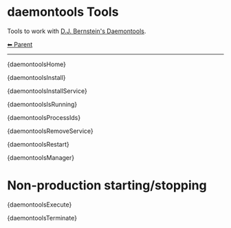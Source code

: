 # daemontools Tools

Tools to work with [D.J. Bernstein's Daemontools](https://cr.yp.to/daemontools.html).

<!-- TEMPLATE header 2 -->
[⬅ Parent ](../index.md)
<hr />

{daemontoolsHome}

{daemontoolsInstall}

{daemontoolsInstallService}

{daemontoolsIsRunning}

{daemontoolsProcessIds}

{daemontoolsRemoveService}

{daemontoolsRestart}

{daemontoolsManager}

# Non-production starting/stopping

{daemontoolsExecute}

{daemontoolsTerminate}
